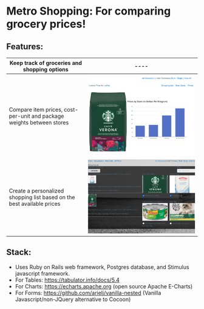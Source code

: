# Metro Shopping: For comparing grocery prices!

## Features:

| Keep track of groceries and shopping options | ---- |
| ----- | ----- |
| Compare item prices, cost-per-unit and package weights between stores  | ![](prices.png) |
| Create a personalized shopping list based on the best available prices | ![](shopping.png) |

## Stack:

- Uses Ruby on Rails web framework, Postgres database, and Stimulus javascript framework.
- For Tables: https://tabulator.info/docs/5.4
- For Charts: https://echarts.apache.org (open source Apache E-Charts)
- For Forms: https://github.com/arielj/vanilla-nested (Vanilla Javascript/non-JQuery alternative to Cocoon)